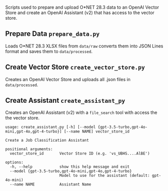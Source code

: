 Scripts used to prepare and upload O\*NET 28.3 data to an OpenAI Vector Store and create an OpenAI Assistant (v2) that has access to the vector store.

## Prepare Data `prepare_data.py`

Loads O\*NET 28.3 XLSX files from `data/raw` converts them into JSON Lines format and saves them to `data/processed`.

## Create Vector Store `create_vector_store.py`

Creates an OpenAI Vector Store and uploads all .json files in `data/processed`.

## Create Assistant `create_assistant_py`

Creates an OpenAI Assistant (v2) with a `file_search` tool with access the the vector store.

```
usage: create_assistant.py [-h] [--model {gpt-3.5-turbo,gpt-4o-mini,gpt-4o,gpt-4-turbo}] [--name NAME] vector_store_id

Create a Job Classification Assistant

positional arguments:
  vector_store_id       Vector Store ID (e.g. 'vs_UBHS....AlBE')

options:
  -h, --help            show this help message and exit
  --model {gpt-3.5-turbo,gpt-4o-mini,gpt-4o,gpt-4-turbo}
                        Model to use for the assistant (default: gpt-4o-mini)
  --name NAME           Assistant Name
```
